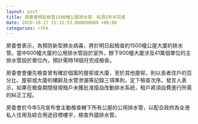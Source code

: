 ```yaml
---
layout: post
title: 房委會明起檢查1500幢公屋排水管　料須1年半完成
date: 2020-10-27 15:15:53.000000000 +08:00
categories: rthk
---
```


房委會表示，為預防新型肺炎病毒，將於明日起檢查約1500幢公屋大廈的排水管。當中600幢大廈的公用排水管設於室外，餘下900幢大廈涉及41萬個單位的主排水管設於單位內，預計需時18個月完成檢查。

房委會會優先檢查曾有確診個案的屋邨或大廈，至於其他屋邨，則以長者住戶的百分比、屋邨或大廈的樓齡及水管滲漏等記錄三項準則，定下檢查次序。發言人表示，如果在檢查期間發現租戶未獲批准擅自改動排水系統，租戶將須自費進行所需的糾正工程。

房委會於今年5月宣布會主動檢查轄下所有公屋的公用排水管，以配合政府為全港私人住用及綜合用途目標樓宇，檢查外牆排水管。
